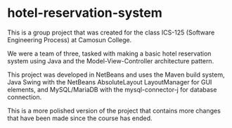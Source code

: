 # hotel-reservation-system

This is a group project that was created for the class ICS-125 (Software Engineering Process) at Camosun College.

We were a team of three, tasked with making a basic hotel reservation system using Java and the Model-View-Controller architecture pattern.

This project was developed in NetBeans and uses the Maven build system, Java Swing with the NetBeans AbsoluteLayout LayoutManager for GUI elements, and MySQL/MariaDB with the mysql-connector-j for database connection.

This is a more polished version of the project that contains more changes that have been made since the course has ended.
